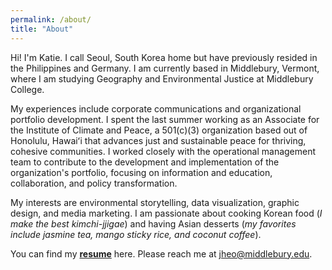 ```yaml
---
permalink: /about/
title: "About"
---
```


Hi! I'm Katie. I call Seoul, South Korea home but have previously resided in the Philippines and Germany. I am currently based in Middlebury, Vermont, where I am studying Geography and Environmental Justice at Middlebury College. 

My experiences include corporate communications and organizational portfolio development. I spent the last summer working as an Associate for the Institute of Climate and Peace, a 501(c)(3) organization based out of Honolulu, Hawaiʻi that advances just and sustainable peace for thriving, cohesive communities. I worked closely with the operational management team to contribute to the development and implementation of the organization's portfolio, focusing on information and education, collaboration, and policy transformation. 

My interests are environmental storytelling, data visualization, graphic design, and media marketing. I am passionate about cooking Korean food (*I make the best kimchi-jjigae*) and having Asian desserts (*my favorites include jasmine tea, mango sticky rice, and coconut coffee*).

You can find my [**resume**](/assets/files/Resume_KH.pdf) here. Please reach me at jheo@middlebury.edu.
